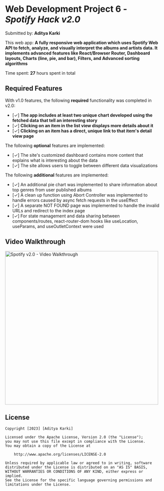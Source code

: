 # Web Development Project 6 - *Spotify Hack v2.0*

Submitted by: **Aditya Karki**

This web app: **A fully responsive web application which uses Spotify Web API to fetch, analyze, and visually interpret the albums and artists data. It implements advanced features like React/Browser Router, Dashboard layouts, Charts (line, pie, and bar), Filters, and Advanced sorting algorithms**

Time spent: **27** hours spent in total

## Required Features

With v1.0 features, the following **required** functionality was completed in v2.0:

- [✓] **The app includes at least two unique chart developed using the fetched data that tell an interesting story**
- [✓] **Clicking on an item in the list view displays more details about it**
- [✓] **Clicking on an item has a direct, unique link to that item's detail view page**


The following **optional** features are implemented:

- [✓] The site's customized dashboard contains more content that explains what is interesting about the data
- [✓] The site allows users to toggle between different data visualizations

The following **additional** features are implemented:

* [✓] An additional pie chart was implemented to share information about top genres from user published albums
* [✓] A clean up function using Abort Controller was implemented to handle errors caused by async fetch requests in the useEffect
* [✓] A separate NOT FOUND page was implemented to handle the invalid URLs and redirect to the index page
* [✓] For state management and data sharing between components/routes, react-router-dom hooks like useLocation, useParams, and useOutletContext were used

## Video Walkthrough

<img src='https://imgur.com/a/eP8sne5' title='Spotify v2.0 - Video Walkthrough' width='500' alt='Spotify v2.0 - Video Walkthrough' />

## License

    Copyright [2023] [Aditya Karki]

    Licensed under the Apache License, Version 2.0 (the "License");
    you may not use this file except in compliance with the License.
    You may obtain a copy of the License at

        http://www.apache.org/licenses/LICENSE-2.0

    Unless required by applicable law or agreed to in writing, software
    distributed under the License is distributed on an "AS IS" BASIS,
    WITHOUT WARRANTIES OR CONDITIONS OF ANY KIND, either express or implied.
    See the License for the specific language governing permissions and
    limitations under the License.
